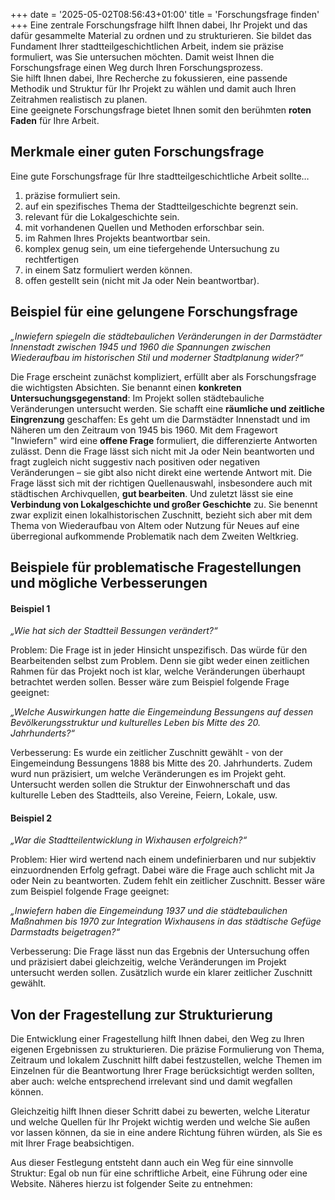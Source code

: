 +++
date = '2025-05-02T08:56:43+01:00'
title = 'Forschungsfrage finden'
+++
Eine zentrale Forschungsfrage hilft Ihnen dabei, Ihr Projekt und das dafür gesammelte Material zu ordnen und zu strukturieren.
Sie bildet das Fundament Ihrer stadtteilgeschichtlichen Arbeit, indem sie präzise formuliert, was Sie untersuchen möchten. Damit
weist Ihnen die Forschungsfrage einen Weg durch Ihren Forschungsprozess.<br>
Sie hilft Ihnen dabei, Ihre Recherche zu fokussieren, eine passende Methodik und Struktur für Ihr Projekt zu wählen und damit
auch Ihren Zeitrahmen realistisch zu planen.<br>
Eine geeignete Forschungsfrage bietet Ihnen somit den berühmten **roten Faden** für Ihre Arbeit.

## Merkmale einer guten Forschungsfrage
Eine gute Forschungsfrage für Ihre stadtteilgeschichtliche Arbeit sollte…
1. präzise formuliert sein.
2. auf ein spezifisches Thema der Stadtteilgeschichte begrenzt sein.
3. relevant für die Lokalgeschichte sein.
4. mit vorhandenen Quellen und Methoden erforschbar sein.
5. im Rahmen Ihres Projekts beantwortbar sein.
6. komplex genug sein, um eine tiefergehende Untersuchung zu rechtfertigen
7. in einem Satz formuliert werden können.
8. offen gestellt sein (nicht mit Ja oder Nein beantwortbar).
   
## Beispiel für eine gelungene Forschungsfrage
*„Inwiefern spiegeln die städtebaulichen Veränderungen in der Darmstädter Innenstadt zwischen 1945 und 1960 die Spannungen 
zwischen Wiederaufbau im historischen Stil und moderner Stadtplanung wider?“*

Die Frage erscheint zunächst kompliziert, erfüllt aber als Forschungsfrage die wichtigsten Absichten.
Sie benannt einen **konkreten Untersuchungsgegenstand**: Im Projekt sollen städtebauliche Veränderungen untersucht werden.
Sie schafft eine **räumliche und zeitliche Eingrenzung** geschaffen: Es geht um die Darmstädter Innenstadt und im Näheren um
den Zeitraum von 1945 bis 1960. Mit dem Fragewort "Inwiefern" wird eine **offene Frage** formuliert, die differenzierte 
Antworten zulässt. Denn die Frage lässt sich nicht mit Ja oder Nein beantworten und fragt zugleich nicht suggestiv
nach positiven oder negativen Veränderungen – sie gibt also nicht direkt eine wertende Antwort mit. Die Frage lässt sich 
mit der richtigen Quellenauswahl, insbesondere auch mit städtischen Archivquellen, **gut bearbeiten**. Und zuletzt lässt sie 
eine **Verbindung von Lokalgeschichte und großer Geschichte** zu. Sie benennt zwar explizit einen lokalhistorischen Zuschnitt, 
bezieht sich aber mit dem Thema von Wiederaufbau von Altem oder Nutzung für Neues auf eine überregional aufkommende Problematik 
nach dem Zweiten Weltkrieg.

## Beispiele für problematische Fragestellungen und mögliche Verbesserungen
#### Beispiel 1
*„Wie hat sich der Stadtteil Bessungen verändert?“*

Problem: Die Frage ist in jeder Hinsicht unspezifisch. Das würde für den Bearbeitenden selbst zum Problem. Denn sie gibt weder 
einen zeitlichen Rahmen für das Projekt noch ist klar, welche Veränderungen überhaupt betrachtet werden sollen. Besser wäre 
zum Beispiel folgende Frage geeignet:

*„Welche Auswirkungen hatte die Eingemeindung Bessungens auf dessen Bevölkerungsstruktur und kulturelles Leben bis Mitte des 
20. Jahrhunderts?“*

Verbesserung: Es wurde ein zeitlicher Zuschnitt gewählt - von der Eingemeindung Bessungens 1888 bis Mitte des 20. Jahrhunderts. 
Zudem wurd nun präzisiert, um welche Veränderungen es im Projekt geht. Untersucht werden sollen die Struktur der Einwohnerschaft 
und das kulturelle Leben des Stadtteils, also Vereine, Feiern, Lokale, usw.

#### Beispiel 2
*„War die Stadtteilentwicklung in Wixhausen erfolgreich?“*

Problem: Hier wird wertend nach einem undefinierbaren und nur subjektiv einzuordnenden Erfolg gefragt. Dabei wäre die Frage 
auch schlicht mit Ja oder Nein zu beantworten. Zudem fehlt ein zeitlicher Zuschnitt. Besser wäre zum Beispiel folgende Frage 
geeignet:

*„Inwiefern haben die Eingemeindung 1937 und die städtebaulichen Maßnahmen bis 1970 zur Integration Wixhausens in das städtische 
Gefüge Darmstadts beigetragen?“*

Verbesserung: Die Frage lässt nun das Ergebnis der Untersuchung offen und präzisiert dabei gleichzeitig, welche Veränderungen im 
Projekt untersucht werden sollen. Zusätzlich wurde ein klarer zeitlicher Zuschnitt gewählt.

## Von der Fragestellung zur Strukturierung
Die Entwicklung einer Fragestellung hilft Ihnen dabei, den Weg zu Ihren eigenen Ergebnissen zu strukturieren. Die präzise 
Formulierung von Thema, Zeitraum und lokalem Zuschnitt hilft dabei festzustellen, welche Themen im Einzelnen für die 
Beantwortung Ihrer Frage berücksichtigt werden sollten, aber auch: welche entsprechend irrelevant sind und damit wegfallen 
können.

Gleichzeitig hilft Ihnen dieser Schritt dabei zu bewerten, welche Literatur und welche Quellen für Ihr Projekt wichtig werden 
und welche Sie außen vor lassen können, da sie in eine andere Richtung führen würden, als Sie es mit Ihrer Frage beabsichtigen.

Aus dieser Festlegung entsteht dann auch ein Weg für eine sinnvolle Struktur: Egal ob nun für eine schriftliche Arbeit, 
eine Führung oder eine Website. Näheres hierzu ist folgender Seite zu entnehmen: <HYPERLINK>
